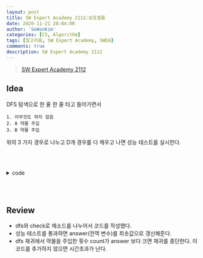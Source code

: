 ```yaml
---
layout: post
title: SW Expert Academy 2112:보호필름
date: 2020-11-21 20:04:00
author: 'SeWonKim'
categories: [CS, Algorithm]
tags: [알고리즘, SW Expert Academy, SWEA]
comments: true
description: SW Expert Academy 2112
---
```


> [SW Expert Academy 2112](https://swexpertacademy.com/main/code/problem/problemDetail.do?contestProbId=AV5V1SYKAaUDFAWu&)

## Idea

DFS 탐색으로 한 줄 한 줄 타고 들어가면서

```
1. 아무것도 하지 않음
2. A 약물 주입
3. B 약물 주입
```

위의 3 가지 경우로 나누고 D개 경우를 다 채우고 나면 성능 테스트를 실시한다.

&nbsp;  
&nbsp;

<details>
<summary>code</summary>
<div markdown="1">

```java
import java.io.BufferedReader;
import java.io.InputStreamReader;
import java.util.Arrays;
import java.util.StringTokenizer;

public class swea_2112 {

	static int D, W, K, answer;
	static int[][] film;
	public static void main(String[] args) throws Exception {
		BufferedReader br = new BufferedReader(new InputStreamReader(System.in));
		int T = Integer.parseInt(br.readLine());
		for (int TC = 1; TC <= T; TC++) {
			StringTokenizer st = new StringTokenizer(br.readLine(), " ");
			D = Integer.parseInt(st.nextToken());	// 세로
			W = Integer.parseInt(st.nextToken());	// 가로
			K = Integer.parseInt(st.nextToken());
			film = new int[D][W];

			for (int i = 0; i < D; i++) {
				st = new StringTokenizer(br.readLine(), " ");
				for (int j = 0; j < W; j++) {
					film[i][j] = Integer.parseInt(st.nextToken());
				}
			}

			answer = 13;
			int[] line = new int[D];
			if(K == 1) {	// K가 1이면 무조건 정답은 0
				answer = 0;
			}
			else dfs(0, 0, line);
			System.out.println("#"+TC+" "+answer);
		}

	}

	private static void dfs(int d, int count, int[] line) {
		// d: 가로 index(약물 주입할 라인), count: 약물투입횟수

		if(count >= answer) return;

		if(d == D) {
			int[][] tempFilm = new int[D][W];
			copyFilm(tempFilm);
			for (int i = 0; i < line.length; i++) {

				if(line[i] != 0) {	// 약물 투입

					for (int x = 0; x < W; x++) {
						tempFilm[i][x] = line[i]-1;
					}
				}
			}

			if(check(tempFilm)) {	// 성능 체크
				answer = Math.min(answer, count);
				return;
			}

			return;
		}

		dfs(d+1, count, line);	// 1. 약물을 안넣음
		line[d] = 1;
		dfs(d+1, count+1, line); // 2. A 약물 투입
		line[d] = 2;
		dfs(d+1, count+1, line); // 3. B 약물 투입

		line[d] = 0;
	}


	private static boolean check(int[][] tempFilm) {
		for (int i = 0; i < W; i++) {
			boolean isPass = false; // 성능검사 결과
			for (int j = 0; j <= D-K; j++) {
				int count = 0;	// 연속적인 셀 갯수
				for (int k = 0; k < K; k++) {
					if(tempFilm[j+k][i] == tempFilm[j][i]) count++;
					else break;
				}

				if(count == K) {
					isPass = true;
					break;
				}
			} // end j

			if(!isPass) return false;
		} // end i
		return true;
	}

	private static void copyFilm(int[][] tempFilm) {
		for (int i = 0; i < D; i++) {
			for (int j = 0; j < W; j++) {
				tempFilm[i][j] = film[i][j];
			}
		}
	}

}

```

</div>
</details>

&nbsp;  
&nbsp;

## Review

- dfs와 check로 메소드를 나누어서 코드를 작성했다.
- 성능 테스트를 통과하면 answer(전역 변수)를 최솟값으로 갱신해준다.
- dfs 재귀에서 약물을 주입한 횟수 count가 answer 보다 크면 재귀를 중단한다. 이 코드를 추가하지 않으면 시간초과가 난다.

&nbsp;  
&nbsp;

